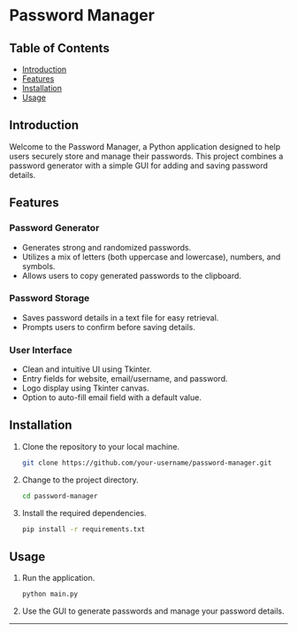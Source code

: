 # Password Manager

## Table of Contents
- [Introduction](#introduction)
- [Features](#features)
- [Installation](#installation)
- [Usage](#usage)

## Introduction

Welcome to the Password Manager, a Python application designed to help users securely store and manage their passwords. This project combines a password generator with a simple GUI for adding and saving password details.

## Features

### Password Generator
- Generates strong and randomized passwords.
- Utilizes a mix of letters (both uppercase and lowercase), numbers, and symbols.
- Allows users to copy generated passwords to the clipboard.

### Password Storage
- Saves password details in a text file for easy retrieval.
- Prompts users to confirm before saving details.

### User Interface
- Clean and intuitive UI using Tkinter.
- Entry fields for website, email/username, and password.
- Logo display using Tkinter canvas.
- Option to auto-fill email field with a default value.

## Installation

1. Clone the repository to your local machine.
   ```bash
   git clone https://github.com/your-username/password-manager.git
   ```

2. Change to the project directory.
   ```bash
   cd password-manager
   ```

3. Install the required dependencies.
   ```bash
   pip install -r requirements.txt
   ```

## Usage

1. Run the application.
   ```bash
   python main.py
   ```

2. Use the GUI to generate passwords and manage your password details.
---
